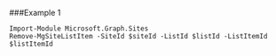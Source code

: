 ###Example 1
```
Import-Module Microsoft.Graph.Sites
Remove-MgSiteListItem -SiteId $siteId -ListId $listId -ListItemId $listItemId
```
